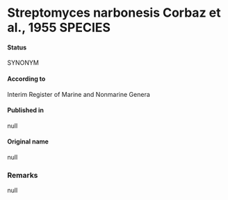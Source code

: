 # Streptomyces narbonesis Corbaz et al., 1955 SPECIES

#### Status
SYNONYM

#### According to
Interim Register of Marine and Nonmarine Genera

#### Published in
null

#### Original name
null

### Remarks
null
